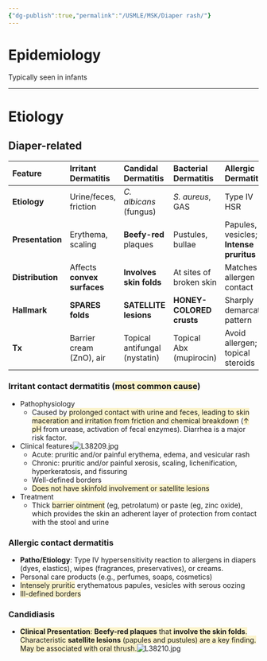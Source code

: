 ```yaml
---
{"dg-publish":true,"permalink":"/USMLE/MSK/Diaper rash/"}
---
```


# Epidemiology
Typically seen in infants

---
# Etiology
## Diaper-related

| Feature          | **Irritant Dermatitis**     | **Candidal Dermatitis**       | **Bacterial Dermatitis** | **Allergic Dermatitis**                 |
| :--------------- | :-------------------------- | :---------------------------- | :----------------------- | :-------------------------------------- |
| **Etiology**     | Urine/feces, friction       | *C. albicans* (fungus)        | *S. aureus*, GAS         | Type IV HSR                             |
| **Presentation** | Erythema, scaling           | **Beefy-red** plaques         | Pustules, bullae         | Papules, vesicles; **Intense pruritus** |
| **Distribution** | Affects **convex surfaces** | **Involves skin folds**       | At sites of broken skin  | Matches allergen contact                |
| **Hallmark**     | **SPARES folds**            | **SATELLITE lesions**         | **HONEY-COLORED crusts** | Sharply demarcated pattern              |
| **Tx**           | Barrier cream (ZnO), air    | Topical antifungal (nystatin) | Topical Abx (mupirocin)  | Avoid allergen; topical steroids        |

### Irritant contact dermatitis (<span style="background:rgba(240, 200, 0, 0.2)">most common cause</span>)
- Pathophysiology
	- Caused by <span style="background:rgba(240, 200, 0, 0.2)">prolonged contact with urine and feces, leading to skin maceration and irritation from friction and chemical breakdown</span> (<span style="background:rgba(240, 200, 0, 0.2)">↑ pH</span> from urease, activation of fecal enzymes). Diarrhea is a major risk factor.
- Clinical features![L38209.jpg](/img/user/appendix/L38209.jpg)
	- Acute: pruritic and/or painful erythema, edema, and vesicular rash
	- Chronic: pruritic and/or painful xerosis, scaling, lichenification, hyperkeratosis, and fissuring
	- Well-defined borders
	- <span style="background:rgba(240, 200, 0, 0.2)">Does not have skinfold involvement or satellite lesions</span>
- Treatment
	- Thick <span style="background:rgba(240, 200, 0, 0.2)">barrier ointment</span> (eg, petrolatum) or paste (eg, zinc oxide), which provides the skin an adherent layer of protection from contact with the stool and urine
### Allergic contact dermatitis
- **Patho/Etiology**: Type IV hypersensitivity reaction to allergens in diapers (dyes, elastics), wipes (fragrances, preservatives), or creams.
- Personal care products (e.g., perfumes, soaps, cosmetics)
- <span style="background:rgba(240, 200, 0, 0.2)">Intensely pruritic</span> erythematous papules, vesicles with serous oozing
- <span style="background:rgba(240, 200, 0, 0.2)">Ill-defined borders</span>
### Candidiasis
- <span style="background:rgba(240, 200, 0, 0.2)">**Clinical Presentation**: **Beefy-red plaques** that **involve the skin folds**. Characteristic **satellite lesions** (papules and pustules) are a key finding. May be associated with oral thrush.</span>![L38210.jpg](/img/user/appendix/L38210.jpg)
